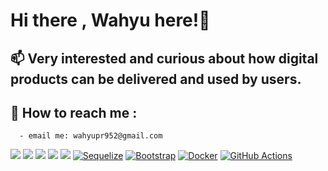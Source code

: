 # Hi there , Wahyu here!👋

## 📫 Very interested and curious about how digital products can be delivered and used by users.
## 🔭 How to reach me : 
      - email me: wahyupr952@gmail.com
 
![](https://img.shields.io/badge/JavaScript-F7DF1E?style=for-the-badge&logo=javascript&logoColor=black) ![](https://img.shields.io/badge/Node.js-43853D?style=for-the-badge&logo=node.js&logoColor=white) ![](https://img.shields.io/badge/React-20232A?style=for-the-badge&logo=react&logoColor=61DAFB) ![](https://img.shields.io/badge/Tailwind_CSS-38B2AC?style=for-the-badge&logo=tailwind-css&logoColor=white) ![](https://img.shields.io/badge/Express.js-404D59?style=for-the-badge) [![Sequelize](https://img.shields.io/badge/Sequelize-52B0E7?logo=sequelize&logoColor=fff)](#) [![Bootstrap](https://img.shields.io/badge/Bootstrap-7952B3?logo=bootstrap&logoColor=fff)](#) [![Docker](https://img.shields.io/badge/Docker-2496ED?logo=docker&logoColor=fff)](#) [![GitHub Actions](https://img.shields.io/badge/GitHub_Actions-2088FF?logo=github-actions&logoColor=white)](#)
